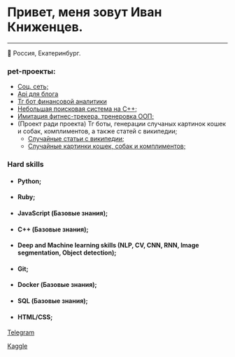 # Привет, меня зовут Иван Книженцев.

---
:round_pushpin: Россия, Екатеринбург.

### pet-проекты:
- [Соц. сеть;](https://github.com/IKnigencev/api_yatube)
- [Api для блога](https://github.com/IKnigencev/api_yamdb)
- [Тг бот финансовой аналитики](https://github.com/IKnigencev/telegram-bot-finance)
- [Небольшая поисковая система на C++;](https://github.com/IKnigencev/cpp_simple_search_engine)
- [Имитация фитнес-трекера, тренеровка ООП;](https://github.com/IKnigencev/hw_python_oop) 
- (Проект ради проекта) Тг боты, генерации случаных картинок кошек и собак, комплиментов, а также статей с википедии;
  * [Cлучайные статьи с википедии;](https://github.com/IKnigencev/randomwiki_article_bot)
  * [Cлучайные картинки кошек, собак и комплиментов;](https://github.com/IKnigencev/telegram_bot_cat_and_dog)

### Hard skills
- #### Python;
- #### Ruby;
- #### JavaScript (Базовые знания);
- #### C++ (Базовые знания);
- #### Deep and Machine learning skills (NLP, CV, CNN, RNN, Image segmentation, Object detection);
- #### Git;
- #### Docker (Базовые знания);
- #### SQL (Базовые знания);
- #### HTML/CSS;

[Telegram](https://t.me/IKnigencev)

[Kaggle](https://www.kaggle.com/ivanknihencev)
